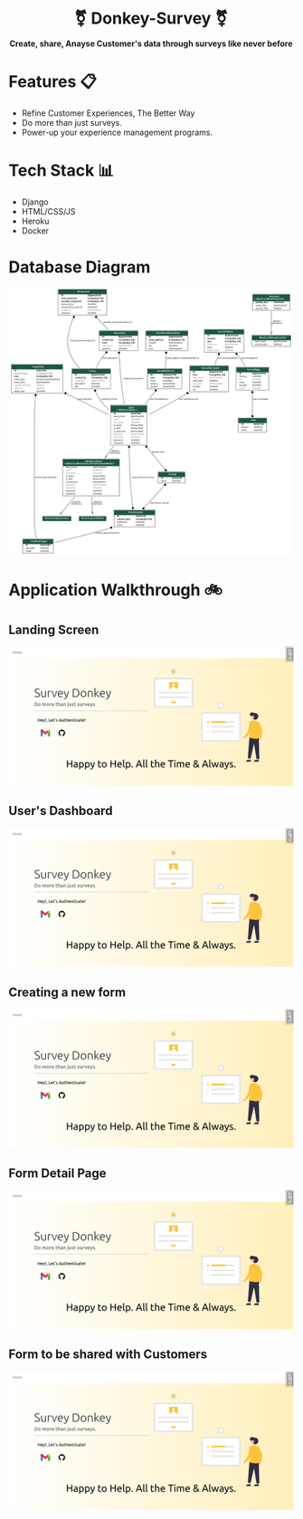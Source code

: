 <div align="center">

<h1>⚧️ Donkey-Survey ⚧️</h1>

<b>Create, share, Anayse Customer's data through surveys like never before</b>

</div>

# Features 📋

- Refine Customer Experiences, The Better Way
- Do more than just surveys.
- Power-up your experience management programs.

# Tech Stack 📊

* Django
* HTML/CSS/JS
* Heroku
* Docker

# Database Diagram

<img src="./diagrams/database.png">

# Application Walkthrough 🚲

## Landing Screen

<img src="./readme_images/1.png">

## User's Dashboard 

<img src="./readme_images/1.png">


## Creating a new form

<img src="./readme_images/1.png">


## Form Detail Page

<img src="./readme_images/1.png">


## Form to be shared with Customers

<img src="./readme_images/1.png">
